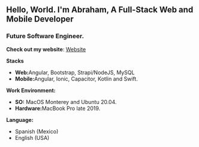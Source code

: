 <h2>Hello, World. I'm Abraham, A Full-Stack Web and Mobile Developer</h2>
<h3>Future Software Engineer.</h3> 

<strong>Check out my website</strong>: [Website](https://abrahamsportfolio.herokuapp.com/)

<strong>Stacks</strong>
<ul>
 <li><strong>Web:</strong>Angular, Bootstrap, Strapi/NodeJS, MySQL</li>
 <li><strong>Mobile:</strong>Angular, Ionic, Capacitor, Kotlin and Swift.</li>
</ul> 

<strong>Work Environment:</strong>
<ul>
 <li><strong>SO:</strong> MacOS Monterey and Ubuntu 20.04.</li>
 <li><strong>Hardware:</strong>MacBook Pro late 2019.</li>
</ul>

<strong>Language:</strong>
<ul>
 <li>Spanish (Mexico)</li>
 <li>English (USA)</li>
</ul>
